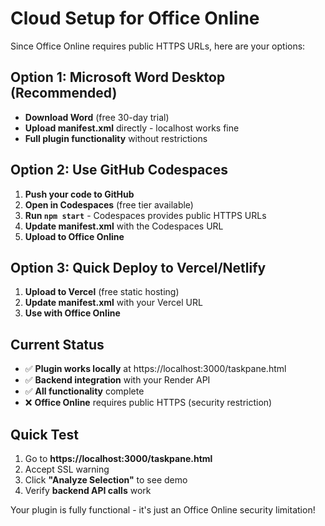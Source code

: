 # Cloud Setup for Office Online

Since Office Online requires public HTTPS URLs, here are your options:

## Option 1: Microsoft Word Desktop (Recommended)
- **Download Word** (free 30-day trial)
- **Upload manifest.xml** directly - localhost works fine
- **Full plugin functionality** without restrictions

## Option 2: Use GitHub Codespaces
1. **Push your code to GitHub**
2. **Open in Codespaces** (free tier available)
3. **Run `npm start`** - Codespaces provides public HTTPS URLs
4. **Update manifest.xml** with the Codespaces URL
5. **Upload to Office Online**

## Option 3: Quick Deploy to Vercel/Netlify
1. **Upload to Vercel** (free static hosting)
2. **Update manifest.xml** with your Vercel URL
3. **Use with Office Online**

## Current Status
- ✅ **Plugin works locally** at https://localhost:3000/taskpane.html
- ✅ **Backend integration** with your Render API
- ✅ **All functionality** complete
- ❌ **Office Online** requires public HTTPS (security restriction)

## Quick Test
1. Go to **https://localhost:3000/taskpane.html**
2. Accept SSL warning
3. Click **"Analyze Selection"** to see demo
4. Verify **backend API calls** work

Your plugin is fully functional - it's just an Office Online security limitation!